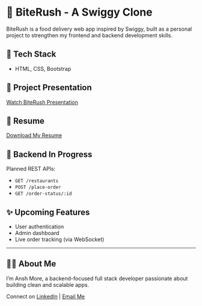 # 🍔 BiteRush - A Swiggy Clone

BiteRush is a food delivery web app inspired by Swiggy, built as a personal project to strengthen my frontend and backend development skills.

## 🔧 Tech Stack

- HTML, CSS, Bootstrap

## 🎥 Project Presentation

[Watch BiteRush Presentation](https://youtu.be/CGzQLKTggjM)

## 📄 Resume

[Download My Resume](Ansh_More_Resume.pdf)

## 🚧 Backend In Progress

Planned REST APIs:
- `GET /restaurants`
- `POST /place-order`
- `GET /order-status/:id`

## ✨ Upcoming Features

- User authentication
- Admin dashboard
- Live order tracking (via WebSocket)

---

## 🙋‍♂️ About Me

I’m Ansh More, a backend-focused full stack developer passionate about building clean and scalable apps.

Connect on [LinkedIn](https://linkedin.com/in/your-link) | [Email Me](mailto:anshmore046@gmail.com)

